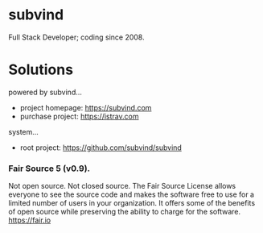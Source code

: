 subvind
========
Full Stack Developer; coding since 2008.

# Solutions
powered by subvind...
- project homepage: https://subvind.com
- purchase project: https://istrav.com

system...
- root project: https://github.com/subvind/subvind

### Fair Source 5 (v0.9).
Not open source. Not closed source. The Fair Source License allows everyone to see the source code and makes the software free to use for a limited number of users in your organization. It offers some of the benefits of open source while preserving the ability to charge for the software. https://fair.io

